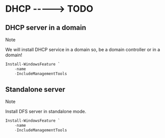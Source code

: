 # DHCP -----> TODO

## DHCP server in a domain

> [!NOTE]
> We will install DHCP service in a domain so, be a domain controller or in a domain!

```powershell
Install-WindowsFeature `
    -name 
    -IncludeManagementTools
```

## Standalone server

> [!NOTE]
> Install DFS server in standalone mode.

```powershell
Install-WindowsFeature `
    -name 
    -IncludeManagementTools
```
